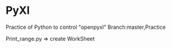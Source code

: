 # PyXl
Practice of Python to control "openpyxl"
Branch:master,Practice

Print_range.py => create WorkSheet
